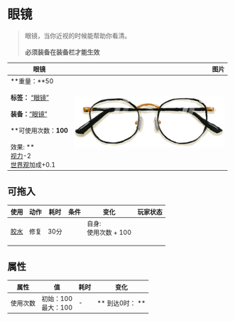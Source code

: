 # 眼镜  
> 眼镜，当你近视的时候能帮助你看清。<br><br><b>必须装备在装备栏才能生效</b>  
  
  眼镜  |   图片   
 ----  |  ----:   
 **重量：**50<br><br>**标签：**	[“眼镜”](tag_Glasses.md)<br><br>**装备：**[“眼镜”](eTag_Glasses.md)<br><br>**可使用次数：**100<br><br>** 效果: **<br>[视力](Myopia.md)-2<br>[世界观](Structure.md)加成+0.1  |  ![](Sprite/Glasses.png)   
  
## 可拖入  
使用  |  动作  |  耗时  |  条件  |  变化  |  玩家状态  
----  |  ----  |  ----  |  ----  |  ----  |  ----  
[胶水](Glue.md)  |  修复  |  30分  |    |  自身:<br>使用次数 + 100<br><br>  |    
## 属性   
属性  |  值  |  耗时  |  变化  
----  |  ----  |  ----  |  ----  
使用次数  |  初始：100<br>最大：100  |  -  |  ** 到达0时： **  
